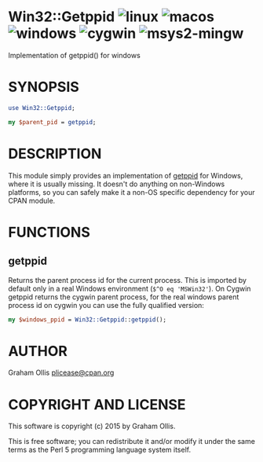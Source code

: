 # Win32::Getppid ![linux](https://github.com/uperl/Win32-Getppid/workflows/linux/badge.svg) ![macos](https://github.com/uperl/Win32-Getppid/workflows/macos/badge.svg) ![windows](https://github.com/uperl/Win32-Getppid/workflows/windows/badge.svg) ![cygwin](https://github.com/uperl/Win32-Getppid/workflows/cygwin/badge.svg) ![msys2-mingw](https://github.com/uperl/Win32-Getppid/workflows/msys2-mingw/badge.svg)

Implementation of getppid() for windows

# SYNOPSIS

```perl
use Win32::Getppid;

my $parent_pid = getppid;
```

# DESCRIPTION

This module simply provides an implementation of [getppid](https://metacpan.org/pod/perlfunc#getppid) for
Windows, where it is usually missing.  It doesn't do anything on non-Windows
platforms, so you can safely make it a non-OS specific dependency for your
CPAN module.

# FUNCTIONS

## getppid

Returns the parent process id for the current process.  This is imported by
default only in a real Windows environment (`$^O eq 'MSWin32'`).  On Cygwin
getppid returns the cygwin parent process, for the real windows parent
process id on cygwin you can use the fully qualified version:

```perl
my $windows_ppid = Win32::Getppid::getppid();
```

# AUTHOR

Graham Ollis <plicease@cpan.org>

# COPYRIGHT AND LICENSE

This software is copyright (c) 2015 by Graham Ollis.

This is free software; you can redistribute it and/or modify it under
the same terms as the Perl 5 programming language system itself.
